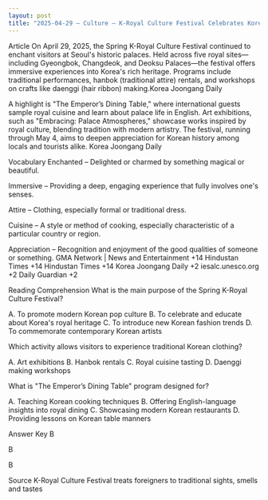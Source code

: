 ```yaml
---
layout: post
title: "2025-04-29 – Culture – K-Royal Culture Festival Celebrates Korean Heritage"
---
```


Article
On April 29, 2025, the Spring K-Royal Culture Festival continued to enchant visitors at Seoul's historic palaces. Held across five royal sites—including Gyeongbok, Changdeok, and Deoksu Palaces—the festival offers immersive experiences into Korea's rich heritage. Programs include traditional performances, hanbok (traditional attire) rentals, and workshops on crafts like daenggi (hair ribbon) making.​
Korea Joongang Daily

A highlight is "The Emperor’s Dining Table," where international guests sample royal cuisine and learn about palace life in English. Art exhibitions, such as "Embracing: Palace Atmospheres," showcase works inspired by royal culture, blending tradition with modern artistry. The festival, running through May 4, aims to deepen appreciation for Korean history among locals and tourists alike.​
Korea Joongang Daily

<!-- split -->
Vocabulary
Enchanted – Delighted or charmed by something magical or beautiful.

Immersive – Providing a deep, engaging experience that fully involves one's senses.

Attire – Clothing, especially formal or traditional dress.

Cuisine – A style or method of cooking, especially characteristic of a particular country or region.

Appreciation – Recognition and enjoyment of the good qualities of someone or something.​
GMA Network | News and Entertainment
+14
Hindustan Times
+14
Hindustan Times
+14
Korea Joongang Daily
+2
iesalc.unesco.org
+2
Daily Guardian
+2

<!-- split -->
Reading Comprehension
What is the main purpose of the Spring K-Royal Culture Festival?

A. To promote modern Korean pop culture
B. To celebrate and educate about Korea's royal heritage
C. To introduce new Korean fashion trends
D. To commemorate contemporary Korean artists

Which activity allows visitors to experience traditional Korean clothing?

A. Art exhibitions
B. Hanbok rentals
C. Royal cuisine tasting
D. Daenggi making workshops

What is "The Emperor’s Dining Table" program designed for?

A. Teaching Korean cooking techniques
B. Offering English-language insights into royal dining
C. Showcasing modern Korean restaurants
D. Providing lessons on Korean table manners

<!-- split -->
Answer Key
B

B

B

<!-- split -->
Source
K-Royal Culture Festival treats foreigners to traditional sights, smells and tastes
